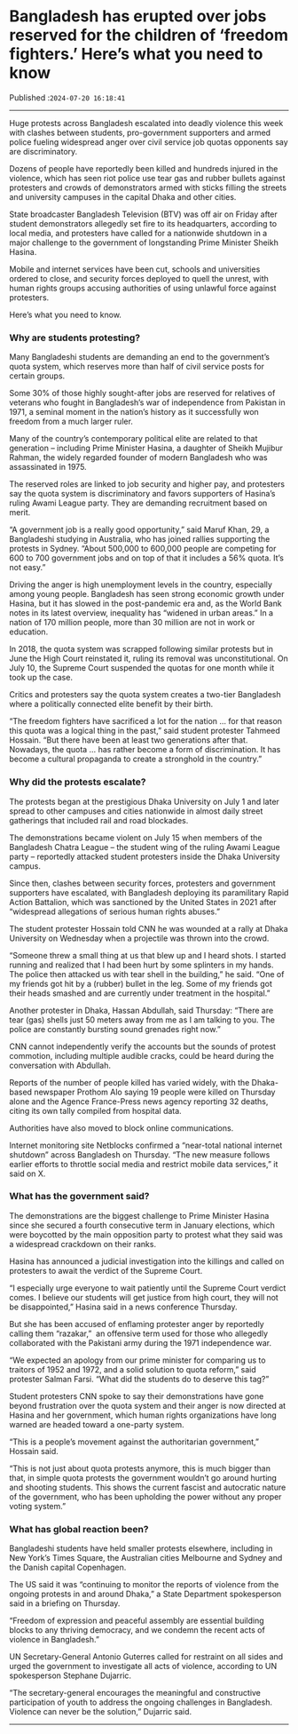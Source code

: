 # Bangladesh has erupted over jobs reserved for the children of ‘freedom fighters.’ Here’s what you need to know

Published :`2024-07-20 16:18:41`

---

Huge protests across Bangladesh escalated into deadly violence this week with clashes between students, pro-government supporters and armed police fueling widespread anger over civil service job quotas opponents say are discriminatory.

Dozens of people have reportedly been killed and hundreds injured in the violence, which has seen riot police use tear gas and rubber bullets against protesters and crowds of demonstrators armed with sticks filling the streets and university campuses in the capital Dhaka and other cities.

State broadcaster Bangladesh Television (BTV) was off air on Friday after student demonstrators allegedly set fire to its headquarters, according to local media, and protesters have called for a nationwide shutdown in a major challenge to the government of longstanding Prime Minister Sheikh Hasina.

Mobile and internet services have been cut, schools and universities ordered to close, and security forces deployed to quell the unrest, with human rights groups accusing authorities of using unlawful force against protesters.

Here’s what you need to know.

### Why are students protesting?

Many Bangladeshi students are demanding an end to the government’s quota system, which reserves more than half of civil service posts for certain groups.

Some 30% of those highly sought-after jobs are reserved for relatives of veterans who fought in Bangladesh’s war of independence from Pakistan in 1971, a seminal moment in the nation’s history as it successfully won freedom from a much larger ruler.

Many of the country’s contemporary political elite are related to that generation – including Prime Minister Hasina, a daughter of Sheikh Mujibur Rahman, the widely regarded founder of modern Bangladesh who was assassinated in 1975.

The reserved roles are linked to job security and higher pay, and protesters say the quota system is discriminatory and favors supporters of Hasina’s ruling Awami League party. They are demanding recruitment based on merit.

“A government job is a really good opportunity,” said Maruf Khan, 29, a Bangladeshi studying in Australia, who has joined rallies supporting the protests in Sydney. “About 500,000 to 600,000 people are competing for 600 to 700 government jobs and on top of that it includes a 56% quota. It’s not easy.”

Driving the anger is high unemployment levels in the country, especially among young people. Bangladesh has seen strong economic growth under Hasina, but it has slowed in the post-pandemic era and, as the World Bank notes in its latest overview, inequality has “widened in urban areas.” In a nation of 170 million people, more than 30 million are not in work or education.

In 2018, the quota system was scrapped following similar protests but in June the High Court reinstated it, ruling its removal was unconstitutional. On July 10, the Supreme Court suspended the quotas for one month while it took up the case.

Critics and protesters say the quota system creates a two-tier Bangladesh where a politically connected elite benefit by their birth.

“The freedom fighters have sacrificed a lot for the nation … for that reason this quota was a logical thing in the past,” said student protester Tahmeed Hossain. “But there have been at least two generations after that. Nowadays, the quota … has rather become a form of discrimination. It has become a cultural propaganda to create a stronghold in the country.”

### Why did the protests escalate?

The protests began at the prestigious Dhaka University on July 1 and later spread to other campuses and cities nationwide in almost daily street gatherings that included rail and road blockades.

The demonstrations became violent on July 15 when members of the Bangladesh Chatra League – the student wing of the ruling Awami League party – reportedly attacked student protesters inside the Dhaka University campus.

Since then, clashes between security forces, protesters and government supporters have escalated, with Bangladesh deploying its paramilitary Rapid Action Battalion, which was sanctioned by the United States in 2021 after “widespread allegations of serious human rights abuses.”

The student protester Hossain told CNN he was wounded at a rally at Dhaka University on Wednesday when a projectile was thrown into the crowd.

“Someone threw a small thing at us that blew up and I heard shots. I started running and realized that I had been hurt by some splinters in my hands. The police then attacked us with tear shell in the building,” he said. “One of my friends got hit by a (rubber) bullet in the leg. Some of my friends got their heads smashed and are currently under treatment in the hospital.”

Another protester in Dhaka, Hassan Abdullah, said Thursday: “There are tear (gas) shells just 50 meters away from me as I am talking to you. The police are constantly bursting sound grenades right now.”

CNN cannot independently verify the accounts but the sounds of protest commotion, including multiple audible cracks, could be heard during the conversation with Abdullah.

Reports of the number of people killed has varied widely, with the Dhaka-based newspaper Prothom Alo saying 19 people were killed on Thursday alone and the Agence France-Press news agency reporting 32 deaths, citing its own tally compiled from hospital data.

Authorities have also moved to block online communications.

Internet monitoring site Netblocks confirmed a “near-total national internet shutdown” across Bangladesh on Thursday. “The new measure follows earlier efforts to throttle social media and restrict mobile data services,” it said on X.

### What has the government said?

The demonstrations are the biggest challenge to Prime Minister Hasina since she secured a fourth consecutive term in January elections, which were boycotted by the main opposition party to protest what they said was a widespread crackdown on their ranks.

Hasina has announced a judicial investigation into the killings and called on protesters to await the verdict of the Supreme Court.

“I especially urge everyone to wait patiently until the Supreme Court verdict comes. I believe our students will get justice from high court, they will not be disappointed,” Hasina said in a news conference Thursday.

But she has been accused of enflaming protester anger by reportedly calling them “razakar,”  an offensive term used for those who allegedly collaborated with the Pakistani army during the 1971 independence war.

“We expected an apology from our prime minister for comparing us to traitors of 1952 and 1972, and a solid solution to quota reform,” said protester Salman Farsi. “What did the students do to deserve this tag?”

Student protesters CNN spoke to say their demonstrations have gone beyond frustration over the quota system and their anger is now directed at Hasina and her government, which human rights organizations have long warned are headed toward a one-party system.

“This is a people’s movement against the authoritarian government,” Hossain said.

“This is not just about quota protests anymore, this is much bigger than that, in simple quota protests the government wouldn’t go around hurting and shooting students. This shows the current fascist and autocratic nature of the government, who has been upholding the power without any proper voting system.”

### What has global reaction been?

Bangladeshi students have held smaller protests elsewhere, including in New York’s Times Square, the Australian cities Melbourne and Sydney and the Danish capital Copenhagen.

The US said it was “continuing to monitor the reports of violence from the ongoing protests in and around Dhaka,” a State Department spokesperson said in a briefing on Thursday.

“Freedom of expression and peaceful assembly are essential building blocks to any thriving democracy, and we condemn the recent acts of violence in Bangladesh.”

UN Secretary-General Antonio Guterres called for restraint on all sides and urged the government to investigate all acts of violence, according to UN spokesperson Stephane Dujarric.

“The secretary-general encourages the meaningful and constructive participation of youth to address the ongoing challenges in Bangladesh. Violence can never be the solution,” Dujarric  said.

---

